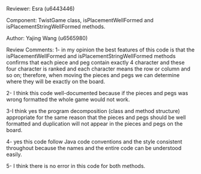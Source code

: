 Reviewer: Esra (u6443446)

Component: TwistGame class, isPlacementWellFormed and isPlacementStringWellFormed methods.

Author: Yajing Wang (u6565980)

Review Comments:
1- in my opinion the best features of this code is that the isPlacementWellFormed and isPlacementStringWellFormed methods confirms that each piece and peg contain exactly 4 character and these four character is ranked and each character means the row or column and so on; therefore, when moving the pieces and pegs we can determine where they will be exactly on the board.

2- I think this code well-documented because if the pieces and pegs was wrong formatted the whole game would not work.

3-I think yes the program decomposition (class and method structure) appropriate for the same reason that the pieces and pegs should be well formatted and duplication will not appear in the pieces  and pegs on the board.

4- yes this code follow Java code conventions and the style consistent throughout because the names and the entire code can be understood easily.

5- I think there is no error in this code for both methods.